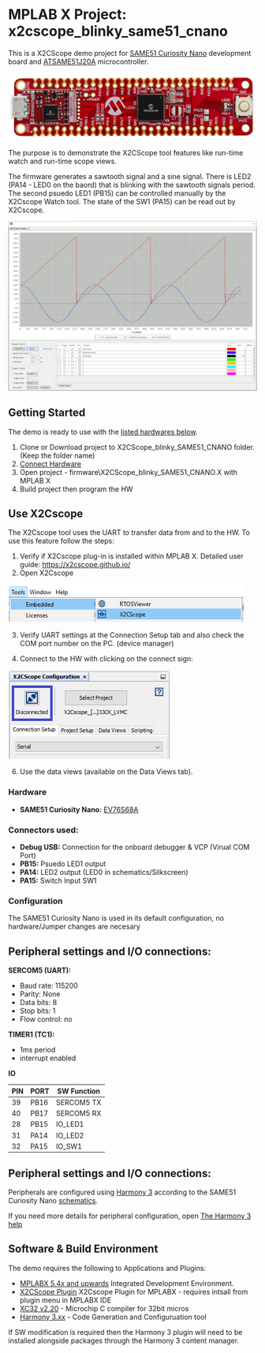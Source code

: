 # MPLAB X Project: x2cscope_blinky_same51_cnano

This is a X2CScope demo project for [SAME51 Curiosity Nano](https://www.microchip.com/DevelopmentTools/ProductDetails/PartNO/EV76S68A) development board and [ATSAME51J20A](https://www.microchip.com/wwwproducts/en/ATSAME51J20A) microcontroller. 

![Hardware](doc/SAME51_CNANO.png)

The purpose is to demonstrate the X2CScope tool features like run-time watch and run-time scope views.

The firmware generates a sawtooth signal and a sine signal. There is LED2 (PA14 - LED0 on the baord) that is blinking with the sawtooth signals period. The second psuedo LED1 (PB15) can be controlled manually by the X2Cscope Watch tool. The state of the SW1 (PA15) can be read out by X2Cscope.

![X2Cscope](doc/Scope_Animated.gif)

## Getting Started

The demo is ready to use with the [listed hardwares below](#hardware).

1. Clone or Download project to X2CScope_blinky_SAME51_CNANO folder. (Keep the folder name)
2. [Connect Hardware](#connectors-used)
3. Open project - firmware\X2CScope_blinky_SAME51_CNANO.X with MPLAB X
4. Build project then program the HW

## Use X2Cscope

The X2Cscope tool uses the UART to transfer data from and to the HW. To use this feature follow the steps:

1. Verify if X2Cscope plug-in is installed within MPLAB X. Detailed user guide: https://x2cscope.github.io/
2. Open X2Cscope 

![Open X2C MCC](doc/open_X2Cscope.png)

3. Verify UART settings at the Connection Setup tab and also check the COM port number on the PC. (device manager)

4. Connect to the HW with clicking on the connect sign:

![Open Button](doc/Connect_X2Cscope.png)

6. Use the data views (available on the Data Views tab).


### Hardware

* **SAME51 Curiosity Nano:** [EV76S68A](https://www.microchip.com/DevelopmentTools/ProductDetails/PartNO/EV76S68A)

### Connectors used:
* **Debug USB:** Connection for the onboard debugger & VCP (Virual COM Port)
* **PB15:** Psuedo LED1 output
* **PA14:** LED2 output (LED0 in schematics/Silkscreen)
* **PA15:** Switch Input SW1

### Configuration

The SAME51 Curiosity Nano is used in its default configuration, no hardware/Jumper changes are necesary

## Peripheral settings and I/O connections: 

**SERCOM5 (UART):**
   * Baud rate: 115200
   * Parity: None
   * Data bits: 8
   * Stop bits: 1
   * Flow control: no
   
**TIMER1 (TC1):**
   * 1ms period
   * interrupt enabled

**IO**

| PIN | PORT   | SW Function |
| ----|--------|-------------|
|  39 | PB16   | SERCOM5 TX  |
|  40 | PB17   | SERCOM5 RX  |
|  28 | PB15   | IO_LED1     |
|  31 | PA14   | IO_LED2     |
|  32 | PA15   | IO_SW1      |

## Peripheral settings and I/O connections: 

   Peripherals are configured using [Harmony 3](https://www.microchip.com/en-us/development-tools-tools-and-software/embedded-software-center/mplab-harmony-v3) according to the SAME51 Curiosity Nano [schematics](https://ww1.microchip.com/downloads/en/DeviceDoc/SAME51-Curiosity-Nano-User-Guide-DS70005432A.pdf).

   If you need more details for peripheral configuration, open [The Harmony 3 help](https://github.com/Microchip-MPLAB-Harmony/Microchip-MPLAB-Harmony.github.io/wiki)

## Software & Build Environment

The demo requires the following to Applications and Plugins:
* [MPLABX 5.4x and upwards](https://www.microchip.com/mplab/mplab-x-ide) Integrated Development Environment. 
* [X2CScope Plugin](https://microchip-mplab-harmony.github.io/x2c/x2c-scope/docs/readme.html) X2Cscope Plugin for MPLABX - requires intsall from plugin menu in MPLABX IDE
* [XC32 v2.20](https://www.microchip.com/mplab/compilers) - Microchip C compiler for 32bit micros
* [Harmony 3.xx](https://www.microchip.com/en-us/development-tools-tools-and-software/embedded-software-center/mplab-harmony-v3) - Code Generation and Configuruation tool

If SW modification is required then the Harmony 3 plugin will need to be installed alongside packages through the Harmony 3 content manager.
